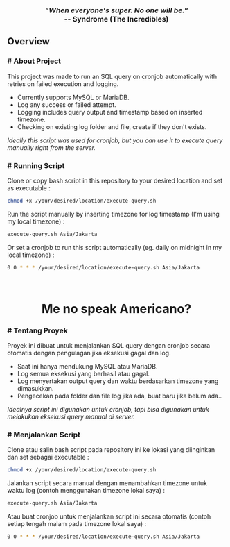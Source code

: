 <h3 align="center">
<em>"When everyone's super. No one will be."</em><br>
-- Syndrome (The Incredibles)
</h3>

## Overview

### # About Project
This project was made to run an SQL query on cronjob automatically with retries on failed execution and logging.

- Currently supports MySQL or MariaDB.
- Log any success or failed attempt.
- Logging includes query output and timestamp based on inserted timezone.
- Checking on existing log folder and file, create if they don't exists.

*Ideally this script was used for cronjob, but you can use it to execute query manually right from the server.*

### # Running Script
Clone or copy bash script in this repository to your desired location and set as executable :
```bash
chmod +x /your/desired/location/execute-query.sh
```
Run the script manually by inserting timezone for log timestamp (I'm using my local timezone) :
```bash
execute-query.sh Asia/Jakarta
```
Or set a cronjob to run this script automatically (eg. daily on midnight in my local timezone) :
```bash
0 0 * * * /your/desired/location/execute-query.sh Asia/Jakarta
```

<br>
<h1 align="center"> Me no speak Americano? </h1>

### # Tentang Proyek
Proyek ini dibuat untuk menjalankan SQL query dengan cronjob secara otomatis dengan pengulagan jika eksekusi gagal dan log.

- Saat ini hanya mendukung MySQL atau MariaDB.
- Log semua eksekusi yang berhasil atau gagal.
- Log menyertakan output query dan waktu berdasarkan timezone yang dimasukkan.
- Pengecekan pada folder dan file log jika ada, buat baru jika belum ada..

*Idealnya script ini digunakan untuk cronjob, tapi bisa digunakan untuk melakukan eksekusi query manual di server.*

### # Menjalankan Script
Clone atau salin bash script pada repository ini ke lokasi yang diinginkan dan set sebagai executable :
```bash
chmod +x /your/desired/location/execute-query.sh
```
Jalankan script secara manual dengan menambahkan timezone untuk waktu log (contoh menggunakan timezone lokal saya) :
```bash
execute-query.sh Asia/Jakarta
```
Atau buat cronjob untuk menjalankan script ini secara otomatis (contoh setiap tengah malam pada timezone lokal saya) :
```bash
0 0 * * * /your/desired/location/execute-query.sh Asia/Jakarta
```